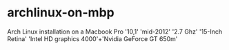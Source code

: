 # archlinux-on-mbp

Arch Linux installation on a Macbook Pro '10,1'  'mid-2012' '2.7 Ghz' '15-Inch Retina' 'Intel HD graphics 4000'+'Nvidia GeForce GT 650m'
